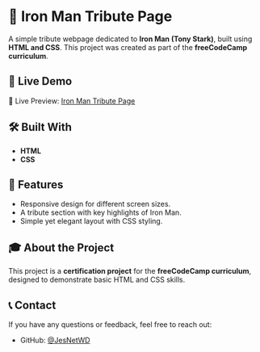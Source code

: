 # 🦾 Iron Man Tribute Page

A simple tribute webpage dedicated to **Iron Man (Tony Stark)**, built using **HTML and CSS**. This project was created as part of the **freeCodeCamp curriculum**.

## 🌟 Live Demo

🔗 Live Preview: [Iron Man Tribute Page](https://jesnetwd.github.io/Iron-Man-Tribute-Page/)

## 🛠 Built With

- **HTML**
- **CSS**

## 🎯 Features

- Responsive design for different screen sizes.
- A tribute section with key highlights of Iron Man.
- Simple yet elegant layout with CSS styling.


## 🎓 About the Project

This project is a **certification project** for the **freeCodeCamp curriculum**, designed to demonstrate basic HTML and CSS skills.


## 📞 Contact

If you have any questions or feedback, feel free to reach out:

- GitHub: [@JesNetWD](https://github.com/JesNetWD)

